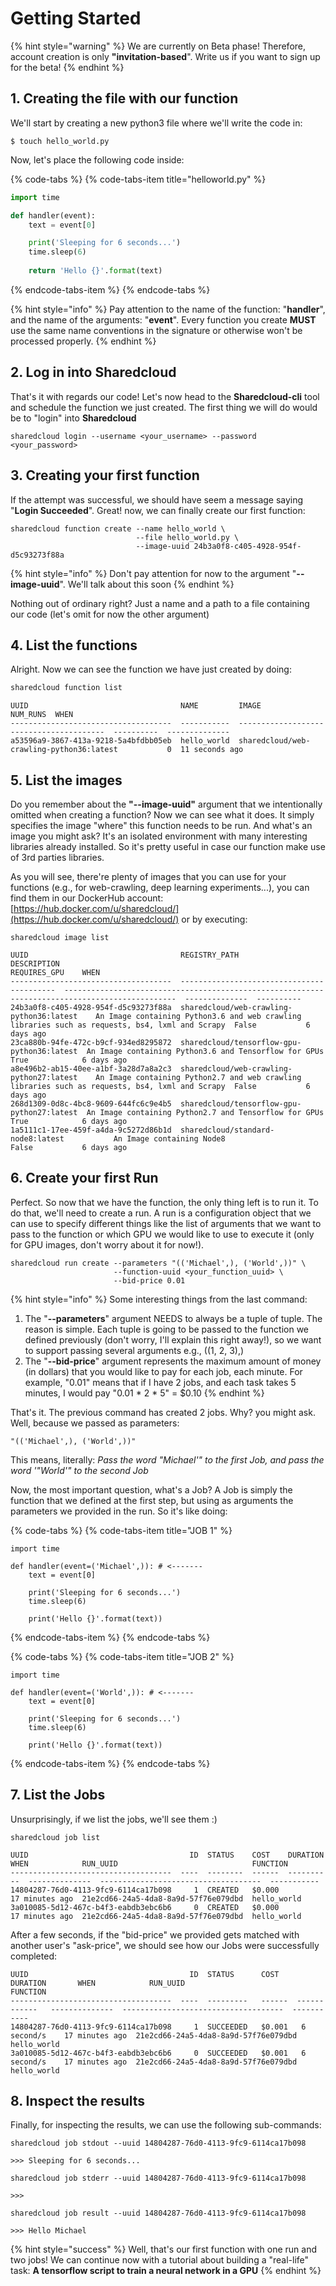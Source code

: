 # Getting Started

{% hint style="warning" %}
We are currently on Beta phase! Therefore, account creation is only **"invitation-based**". Write us  if you want to sign up for the beta!
{% endhint %}

## 1. Creating the file with our function

We'll start by creating a new python3 file where we'll write the code in:

```
$ touch hello_world.py
```

Now, let's place the following code inside:

{% code-tabs %}
{% code-tabs-item title="helloworld.py" %}
```python
import time

def handler(event):
    text = event[0]

    print('Sleeping for 6 seconds...')
    time.sleep(6)
    
    return 'Hello {}'.format(text)

```
{% endcode-tabs-item %}
{% endcode-tabs %}

{% hint style="info" %}
 Pay attention to the name of the function: "**handler**", and the name of the arguments: "**event**".  Every function you create **MUST** use the same name conventions in the signature or otherwise won't be processed properly.
{% endhint %}

## 2. Log in into Sharedcloud

That's it with regards our code! Let's now head to the **Sharedcloud-cli** tool and schedule the function we just created. The first thing we will do would be to "login" into **Sharedcloud**

```text
sharedcloud login --username <your_username> --password <your_password>
```

## 3. Creating your first function

If the attempt was successful, we should have seem a message saying "**Login Succeeded**". Great! now, we can finally create our first function:

```text
sharedcloud function create --name hello_world \
                            --file hello_world.py \
                            --image-uuid 24b3a0f8-c405-4928-954f-d5c93273f88a
```

{% hint style="info" %}
Don't pay attention for now to the argument "**--image-uuid**". We'll talk about this soon
{% endhint %}

Nothing out of ordinary right? Just a name and a path to a file containing our code \(let's omit for now the other argument\)

## 4. List the functions

Alright. Now we can see the function we have just created by doing:

```bash
sharedcloud function list
```

```text
UUID                                  NAME         IMAGE                                       NUM_RUNS  WHEN
------------------------------------  -----------  ----------------------------------------  ----------  --------------
a53596a9-3867-413a-9218-5a4bfdbb05eb  hello_world  sharedcloud/web-crawling-python36:latest           0  11 seconds ago
```

## 5. List the images

Do you remember about the **"--image-uuid"** argument that we intentionally omitted when creating a function? Now we can see what it does. It simply specifies the image "where" this function needs to be run. And what's an image you might ask? It's an isolated environment with many interesting libraries already installed. So it's pretty useful in case our function make use of 3rd parties libraries.

As you will see, there're plenty of images that you can use for your functions \(e.g., for web-crawling, deep learning experiments...\), you can find them in our DockerHub account: [https://hub.docker.com/u/sharedcloud/](https://hub.docker.com/u/sharedcloud/) or by executing:

```text
sharedcloud image list
```

```text
UUID                                  REGISTRY_PATH                               DESCRIPTION                                                                                      REQUIRES_GPU    WHEN
------------------------------------  ------------------------------------------  -----------------------------------------------------------------------------------------------  --------------  ----------
24b3a0f8-c405-4928-954f-d5c93273f88a  sharedcloud/web-crawling-python36:latest    An Image containing Python3.6 and web crawling libraries such as requests, bs4, lxml and Scrapy  False           6 days ago
23ca880b-94fe-472c-b9cf-934ed8295872  sharedcloud/tensorflow-gpu-python36:latest  An Image containing Python3.6 and Tensorflow for GPUs                                            True            6 days ago
a8e496b2-ab15-40ee-a1bf-3a28d7a8a2c3  sharedcloud/web-crawling-python27:latest    An Image containing Python2.7 and web crawling libraries such as requests, bs4, lxml and Scrapy  False           6 days ago
268d1309-0d8c-4bc8-9609-644fc6c9e4b5  sharedcloud/tensorflow-gpu-python27:latest  An Image containing Python2.7 and Tensorflow for GPUs                                            True            6 days ago
1a5111c1-17ee-459f-a4da-9c5272d86b1d  sharedcloud/standard-node8:latest           An Image containing Node8                                                                        False           6 days ago
```

## 6. Create your first Run

Perfect. So now that we have the function, the only thing left is to run it. To do that, we'll need to create a run. A run is a configuration object that we can use to specify different things like the list of arguments that we want to pass to the function or which GPU we would like to use to execute it \(only for GPU images, don't worry about it for now!\).

```text
sharedcloud run create --parameters "(('Michael',), ('World',))" \
                       --function-uuid <your_function_uuid> \
                       --bid-price 0.01
```

{% hint style="info" %}
Some interesting things from the last command:

1. The "**--parameters**" argument NEEDS to always be a tuple of tuple. The reason is simple. Each tuple is going to be passed to the function we defined previously \(don't worry, I'll explain this right away!\), so we want to support passing several arguments e.g., \(\(1, 2, 3\),\)
2. The "**--bid-price**" argument represents the maximum amount of money \(in dollars\) that you would like to pay for each job, each minute. For example, "0.01" means that if I have 2 jobs, and each task takes 5 minutes, I would pay "0.01 \* 2 \* 5" = $0.10
{% endhint %}

That's it. The previous command has created 2 jobs. Why? you might ask. Well, because we passed as parameters:

```text
"(('Michael',), ('World',))"
```

This means, literally: _Pass the word "Michael'" to the first Job, and pass the word '"World'" to the second Job_

Now, the most important question, what's a Job? A Job is simply the function that we defined at the first step, but using as arguments the parameters we provided in the run. So it's like doing:

{% code-tabs %}
{% code-tabs-item title="JOB 1" %}
```text
import time

def handler(event=('Michael',)): # <-------
    text = event[0]

    print('Sleeping for 6 seconds...')
    time.sleep(6)

    print('Hello {}'.format(text))
```
{% endcode-tabs-item %}
{% endcode-tabs %}

{% code-tabs %}
{% code-tabs-item title="JOB 2" %}
```text
import time

def handler(event=('World',)): # <-------
    text = event[0]

    print('Sleeping for 6 seconds...')
    time.sleep(6)

    print('Hello {}'.format(text))
```
{% endcode-tabs-item %}
{% endcode-tabs %}

## 7. List the Jobs

Unsurprisingly, if we list the jobs, we'll see them :\)

```text
sharedcloud job list
```

```text
UUID                                    ID  STATUS    COST    DURATION    WHEN            RUN_UUID                              FUNCTION
------------------------------------  ----  --------  ------  ----------  --------------  ------------------------------------  -----------
14804287-76d0-4113-9fc9-6114ca17b098     1  CREATED   $0.000              17 minutes ago  21e2cd66-24a5-4da8-8a9d-57f76e079dbd  hello_world
3a010085-5d12-467c-b4f3-eabdb3ebc6b6     0  CREATED   $0.000              17 minutes ago  21e2cd66-24a5-4da8-8a9d-57f76e079dbd  hello_world

```

After a few seconds, if the "bid-price" we provided gets matched with another user's "ask-price", we should see how our Jobs were successfully completed:

```text
UUID                                    ID  STATUS      COST    DURATION       WHEN            RUN_UUID                              FUNCTION
------------------------------------  ----  ---------   ------  ------------   --------------  ------------------------------------  -----------
14804287-76d0-4113-9fc9-6114ca17b098     1  SUCCEEDED   $0.001   6 second/s    17 minutes ago  21e2cd66-24a5-4da8-8a9d-57f76e079dbd  hello_world
3a010085-5d12-467c-b4f3-eabdb3ebc6b6     0  SUCCEEDED   $0.001   6 second/s    17 minutes ago  21e2cd66-24a5-4da8-8a9d-57f76e079dbd  hello_world
```

## 8. Inspect the results

Finally, for inspecting the results, we can use the following sub-commands:

```text
sharedcloud job stdout --uuid 14804287-76d0-4113-9fc9-6114ca17b098
```

```text
>>> Sleeping for 6 seconds...
```

```text
sharedcloud job stderr --uuid 14804287-76d0-4113-9fc9-6114ca17b098
```

```text
>>>
```

```text
sharedcloud job result --uuid 14804287-76d0-4113-9fc9-6114ca17b098
```

```text
>>> Hello Michael
```

{% hint style="success" %}
Well, that's our first function with one run and two jobs! We can continue now with a tutorial about building a "real-life" task: **A tensorflow script to train a neural network in a GPU**
{% endhint %}



